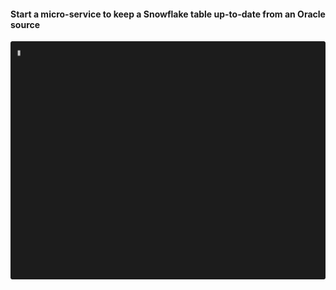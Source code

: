 #### Start a micro-service to keep a Snowflake table up-to-date from an Oracle source
![Serve And Run](./hp-serve-cp-delta-snowflake.svg)